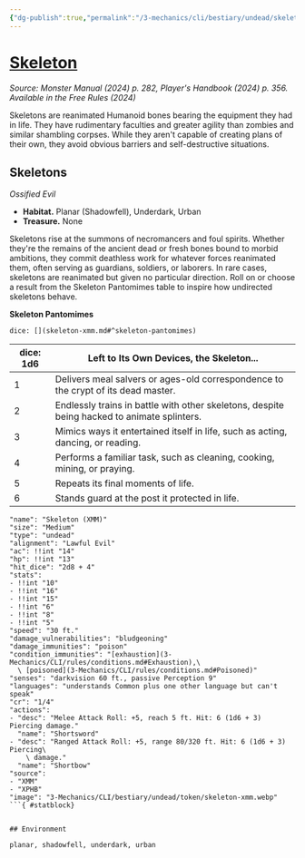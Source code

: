 ```yaml
---
{"dg-publish":true,"permalink":"/3-mechanics/cli/bestiary/undead/skeleton-xmm/","tags":["ttrpg-cli/compendium/src/5e/xmm","ttrpg-cli/monster/cr/1-4","ttrpg-cli/monster/environment/planar","ttrpg-cli/monster/environment/shadowfell","ttrpg-cli/monster/environment/underdark","ttrpg-cli/monster/environment/urban","ttrpg-cli/monster/size/medium","ttrpg-cli/monster/type/undead"],"noteIcon":""}
---
```


# [Skeleton](3-Mechanics\CLI\bestiary\undead/skeleton-xmm.md)
*Source: Monster Manual (2024) p. 282, Player's Handbook (2024) p. 356. Available in the Free Rules (2024)*  

Skeletons are reanimated Humanoid bones bearing the equipment they had in life. They have rudimentary faculties and greater agility than zombies and similar shambling corpses. While they aren't capable of creating plans of their own, they avoid obvious barriers and self-destructive situations.

## Skeletons

*Ossified Evil*

- **Habitat.** Planar (Shadowfell), Underdark, Urban  
- **Treasure.** None  

Skeletons rise at the summons of necromancers and foul spirits. Whether they're the remains of the ancient dead or fresh bones bound to morbid ambitions, they commit deathless work for whatever forces reanimated them, often serving as guardians, soldiers, or laborers. In rare cases, skeletons are reanimated but given no particular direction. Roll on or choose a result from the Skeleton Pantomimes table to inspire how undirected skeletons behave.

**Skeleton Pantomimes**

`dice: [](skeleton-xmm.md#^skeleton-pantomimes)`

| dice: 1d6 | Left to Its Own Devices, the Skeleton... |
|-----------|------------------------------------------|
| 1 | Delivers meal salvers or ages-old correspondence to the crypt of its dead master. |
| 2 | Endlessly trains in battle with other skeletons, despite being hacked to animate splinters. |
| 3 | Mimics ways it entertained itself in life, such as acting, dancing, or reading. |
| 4 | Performs a familiar task, such as cleaning, cooking, mining, or praying. |
| 5 | Repeats its final moments of life. |
| 6 | Stands guard at the post it protected in life. |{ #skeleton-pantomimes}


```statblock
"name": "Skeleton (XMM)"
"size": "Medium"
"type": "undead"
"alignment": "Lawful Evil"
"ac": !!int "14"
"hp": !!int "13"
"hit_dice": "2d8 + 4"
"stats":
- !!int "10"
- !!int "16"
- !!int "15"
- !!int "6"
- !!int "8"
- !!int "5"
"speed": "30 ft."
"damage_vulnerabilities": "bludgeoning"
"damage_immunities": "poison"
"condition_immunities": "[exhaustion](3-Mechanics/CLI/rules/conditions.md#Exhaustion),\
  \ [poisoned](3-Mechanics/CLI/rules/conditions.md#Poisoned)"
"senses": "darkvision 60 ft., passive Perception 9"
"languages": "understands Common plus one other language but can't speak"
"cr": "1/4"
"actions":
- "desc": "Melee Attack Roll: +5, reach 5 ft. Hit: 6 (1d6 + 3) Piercing damage."
  "name": "Shortsword"
- "desc": "Ranged Attack Roll: +5, range 80/320 ft. Hit: 6 (1d6 + 3) Piercing\
    \ damage."
  "name": "Shortbow"
"source":
- "XMM"
- "XPHB"
"image": "3-Mechanics/CLI/bestiary/undead/token/skeleton-xmm.webp"
```{ #statblock}


## Environment

planar, shadowfell, underdark, urban